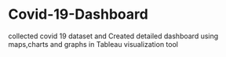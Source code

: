 # Covid-19-Dashboard
collected covid 19 dataset and Created detailed dashboard using maps,charts and graphs in Tableau visualization tool
